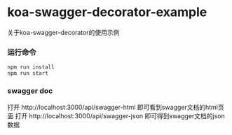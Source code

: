 # koa-swagger-decorator-example
关于koa-swagger-decorator的使用示例

### 运行命令
```
npm run install
npm run start
```

### swagger doc
打开
http://localhost:3000/api/swagger-html
即可看到swagger文档的html页面
打开
http://localhost:3000/api/swagger-json
即可得到swagger文档的json数据